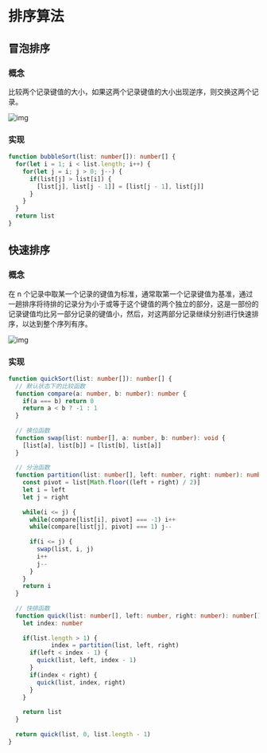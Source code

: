 # 排序算法

## 冒泡排序

### 概念

比较两个记录键值的大小，如果这两个记录键值的大小出现逆序，则交换这两个记录。

![img](https://user-gold-cdn.xitu.io/2020/5/31/17268eba8157dbde?imageslim)

### 实现

```typescript
function bubbleSort(list: number[]): number[] {
  for(let i = 1; i < list.length; i++) {
    for(let j = i; j > 0; j--) {
      if(list[j] > list[i]) {
        [list[j], list[j - 1]] = [list[j - 1], list[j]]
      }
    }
  }
  return list
}
```

## 快速排序

### 概念

在 n 个记录中取某一个记录的键值为标准，通常取第一个记录键值为基准，通过一趟排序将待排的记录分为小于或等于这个键值的两个独立的部分，这是一部份的记录键值均比另一部分记录的键值小，然后，对这两部分记录继续分别进行快速排序，以达到整个序列有序。

![img](https://user-gold-cdn.xitu.io/2020/5/31/17268eba844a4e72?imageslim)

### 实现

```typescript
function quickSort(list: number[]): number[] {
  // 默认状态下的比较函数
  function compare(a: number, b: number): number {
    if(a === b) return 0
    return a < b ? -1 : 1
  }
  
  // 换位函数
  function swap(list: number[], a: number, b: number): void {
    [list[a], list[b]] = [list[b], list[a]]
  }
  
  // 分治函数
  function partition(list: number[], left: number, right: number): number {
    const pivot = list[Math.floor((left + right) / 2)]
    let i = left
    let j = right
    
    while(i <= j) {
      while(compare[list[i], pivot] === -1) i++
      while(compare[list[j], pivot] === 1) j--
      
      if(i <= j) {
        swap(list, i, j)
        i++
        j--
      }
    }
    return i
  }
  
  // 快排函数
  function quick(list: number[], left: number, right: number): number[] {
    let index: number
    
    if(list.length > 1) {
			index = partition(list, left, right)
      if(left < index - 1) {
        quick(list, left, index - 1)
      } 
      if(index < right) {
        quick(list, index, right)
      }
    }
    
    return list
  }
  
  return quick(list, 0, list.length - 1)
}
```

